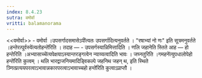```yaml
---
index: 8.4.23
sutra: वमोर्वा
vritti: balamanorama
---
```


<<वमोर्वा>> - वमोर्वा ।उपसर्गादसमासेऽपी॑त्यतः उपसर्गादित्यनुवर्तते । "रषाभ्यां नो णः" इति सूत्रमनुवर्तते ।हन्तेरत्पूर्वस्ये॑त्यतोहन्ते॑रिति । तदाह — - उपसर्गस्यान्निमित्तादिति । णलि जहानेति स्तिते आह — हो हन्तेरिति ।अभ्यासाच्चे॑त्यपेक्षयाऽस्यान्तरङ्गत्वेन न्याय्यत्वादिति भावः । जघ्नतुरिति ।गमहने॑त्युपधालोपेहो हन्ते॑रिति कुत्वम् । थलि भारद्वाजनियमादिड्विकल्पे जहनिथ जहन् थ, इति स्थिते ञ्णित्प्रत्ययपरत्वाऽभावान्नकारपरत्वाऽभावाच्चहो हन्ते॑रिति कुत्वाऽप्राप्तौ ।